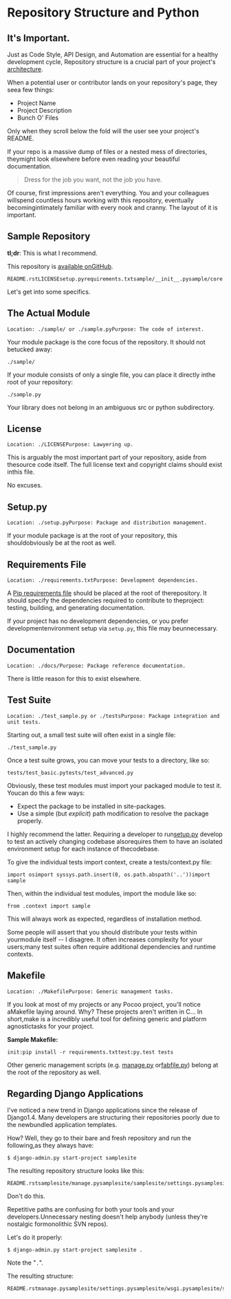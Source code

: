 # Repository Structure and Python

  ## It's Important.

 Just as Code Style, API Design, and Automation are essential for a healthy development cycle, Repository structure is a crucial part of your project's [architecture](http://www.amazon.com/gp/product/1257638017/ref=as_li_ss_tl?ie=UTF8&tag=bookforkind-20&linkCode=as2&camp=1789&creative=39095&creativeASIN=1257638017).

 When a potential user or contributor lands on your repository's page, they seea few things:

 * Project Name
* Project Description
* Bunch O' Files

 Only when they scroll below the fold will the user see your project's README.

 If your repo is a massive dump of files or a nested mess of directories, theymight look elsewhere before even reading your beautiful documentation.

 
> Dress for the job you want, not the job you have.

 Of course, first impressions aren't everything. You and your colleagues willspend countless hours working with this repository, eventually becomingintimately familiar with every nook and cranny. The layout of it is important.

 ## Sample Repository

 **tl;dr**: This is what I recommend.

 This repository is [available onGitHub](https://github.com/kennethreitz/samplemod).

 
```
README.rstLICENSEsetup.pyrequirements.txtsample/__init__.pysample/core.pysample/helpers.pydocs/conf.pydocs/index.rsttests/test_basic.pytests/test_advanced.py
```
 Let's get into some specifics.

 ## The Actual Module

 
```
Location: ./sample/ or ./sample.pyPurpose: The code of interest.
```
 Your module package is the core focus of the repository. It should not betucked away:

 
```
./sample/
```
 If your module consists of only a single file, you can place it directly inthe root of your repository:

 
```
./sample.py
```
 Your library does not belong in an ambiguous src or python subdirectory.

 ## License

 
```
Location: ./LICENSEPurpose: Lawyering up.
```
 This is arguably the most important part of your repository, aside from thesource code itself. The full license text and copyright claims should exist inthis file.

 No excuses.

 ## Setup.py

 
```
Location: ./setup.pyPurpose: Package and distribution management.
```
 If your module package is at the root of your repository, this shouldobviously be at the root as well.

 ## Requirements File

 
```
Location: ./requirements.txtPurpose: Development dependencies.
```
 A [Pip requirements file](http://www.pip-installer.org/en/latest/requirements.html) should be placed at the root of therepository. It should specify the dependencies required to contribute to theproject: testing, building, and generating documentation.

 If your project has no development dependencies, or you prefer developmentenvironment setup via `setup.py`, this file may beunnecessary.

 ## Documentation

 
```
Location: ./docs/Purpose: Package reference documentation.
```
 There is little reason for this to exist elsewhere.

 ## Test Suite

 
```
Location: ./test_sample.py or ./testsPurpose: Package integration and unit tests.
```
 Starting out, a small test suite will often exist in a single file:

 
```
./test_sample.py
```
 Once a test suite grows, you can move your tests to a directory, like so:

 
```
tests/test_basic.pytests/test_advanced.py
```
 Obviously, these test modules must import your packaged module to test it. Youcan do this a few ways:

 * Expect the package to be installed in site\-packages.
* Use a simple (but *explicit*) path modification to resolve the package properly.

 I highly recommend the latter. Requiring a developer to run[setup.py](http://setup.py) develop to test an actively changing codebase alsorequires them to have an isolated environment setup for each instance of thecodebase.

 To give the individual tests import context, create a tests/context.py file:

 
```
import osimport syssys.path.insert(0, os.path.abspath('..'))import sample
```
 Then, within the individual test modules, import the module like so:

 
```
from .context import sample
```
 This will always work as expected, regardless of installation method.

 Some people will assert that you should distribute your tests within yourmodule itself \-\- I disagree. It often increases complexity for your users;many test suites often require additional dependencies and runtime contexts.

 ## Makefile

 
```
Location: ./MakefilePurpose: Generic management tasks.
```
 If you look at most of my projects or any Pocoo project, you'll notice aMakefile laying around. Why? These projects aren't written in C... In short,make is a incredibly useful tool for defining generic and platform agnostictasks for your project.

 **Sample Makefile:**

 
```
init:pip install -r requirements.txttest:py.test tests
```
 Other generic management scripts (e.g. [manage.py](http://manage.py) or[fabfile.py](http://fabfile.py)) belong at the root of the repository as well.

 ## Regarding Django Applications

 I've noticed a new trend in Django applications since the release of Django1\.4\. Many developers are structuring their repositories poorly due to the newbundled application templates.

 How? Well, they go to their bare and fresh repository and run the following,as they always have:

 
```
$ django-admin.py start-project samplesite
```
 The resulting repository structure looks like this:

 
```
README.rstsamplesite/manage.pysamplesite/samplesite/settings.pysamplesite/samplesite/wsgi.pysamplesite/samplesite/sampleapp/models.py
```
 Don't do this.

 Repetitive paths are confusing for both your tools and your developers.Unnecessary nesting doesn't help anybody (unless they're nostalgic formonolithic SVN repos).

 Let's do it properly:

 
```
$ django-admin.py start-project samplesite .
```
 Note the "`.`".

 The resulting structure:

 
```
README.rstmanage.pysamplesite/settings.pysamplesite/wsgi.pysamplesite/sampleapp/models.py
```
  